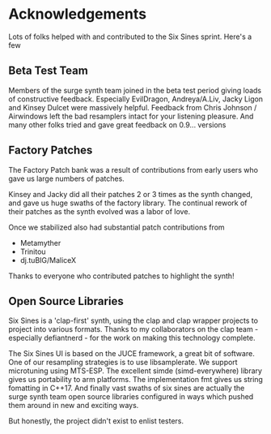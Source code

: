 # Acknowledgements

Lots of folks helped with and contributed to the
Six Sines sprint. Here's a few

## Beta Test Team

Members of the surge synth team joined in the beta
test period giving loads of constructive feedback.
Especially EvilDragon, Andreya/A.Liv, Jacky Ligon
and Kinsey Dulcet were massively helpful. Feedback
from Chris Johnson / Airwindows left the bad
resamplers intact for your listening pleasure. And 
many other folks tried and gave great feedback on
0.9... versions

## Factory Patches

The Factory Patch bank was a result of contributions
from early users who gave us large numbers of patches.

Kinsey and Jacky did all their patches 2 or 3 times as
the synth changed, and gave us huge swaths of the factory library.
The continual rework of their patches as the synth evolved
was a labor of love.

Once we stabilized also had substantial patch contributions from

- Metamyther
- Trinitou
- dj.tuBIG/MaliceX

Thanks to everyone who contributed patches to highlight the synth!

## Open Source Libraries

Six Sines is a 'clap-first' synth, using the clap and clap wrapper
projects to project into various formats. Thanks to my collaborators
on the clap team - especially defiantnerd - for the work on making
this technology complete.

The Six Sines UI is based on the JUCE framework, a great bit of software. 
One of our resampling strategies is to use libsamplerate. We support
microtuning using MTS-ESP. The excellent simde (simd-everywhere)
library gives us portability to arm platforms. The implementation
fmt gives us string fomatting in C++17. And finally vast swaths
of six sines are actually the surge synth team open source libraries
configured in ways which pushed them around in new and exciting
ways.

But honestly, the project didn't exist to enlist testers.
